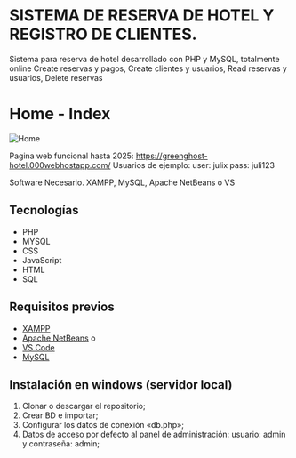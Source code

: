 # SISTEMA DE RESERVA DE HOTEL Y REGISTRO DE CLIENTES.
Sistema para reserva de hotel desarrollado con PHP y MySQL, totalmente online
Create reservas y pagos, Create clientes y usuarios, Read reservas y usuarios, Delete reservas

# Home - Index

![Home](https://github.com/LOLcodigopau11/WebHotelPHP)

Pagina web funcional hasta 2025: https://greenghost-hotel.000webhostapp.com/
Usuarios de ejemplo: 
user: julix
pass: juli123

Software Necesario. XAMPP, MySQL, Apache NetBeans o VS

## Tecnologías
- PHP
- MYSQL
- CSS
- JavaScript
- HTML
- SQL

## Requisitos previos

- [XAMPP](https://www.apachefriends.org/es/index.html)
- [Apache NetBeans](https://netbeans.apache.org/front/main/download/) o
- [VS Code](https://code.visualstudio.com/)
- [MySQL](https://dev.mysql.com/downloads/) 

## Instalación en windows (servidor local)
1. Clonar o descargar el repositorio;
2. Crear BD e importar;
3. Configurar los datos de conexión «db.php»;
4. Datos de acceso por defecto al panel de administración: 
usuario: admin y contraseña: admin;
